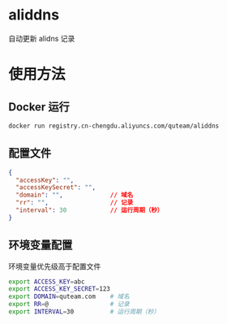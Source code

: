 # aliddns

自动更新 alidns 记录

# 使用方法

## Docker 运行

```sh
docker run registry.cn-chengdu.aliyuncs.com/quteam/aliddns
```

## 配置文件

```json
{
  "accessKey": "",
  "accessKeySecret": "",
  "domain": "",             // 域名
  "rr": "",                 // 记录
  "interval": 30            // 运行周期（秒）
}
```

## 环境变量配置
环境变量优先级高于配置文件

```sh
export ACCESS_KEY=abc
export ACCESS_KEY_SECRET=123
export DOMAIN=quteam.com    # 域名
export RR=@                 # 记录
export INTERVAL=30          # 运行周期（秒）
```
